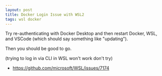 ```yaml
---
layout: post
title: Docker Login Issue with WSL2
tags: wsl docker
---
```


Try re-authenticating with Docker Desktop and then restart Docker, WSL, and VSCode (which should say something like "updating").

Then you should be good to go.

(trying to log in via CLI in WSL won't work don't try)

- https://github.com/microsoft/WSL/issues/7174
